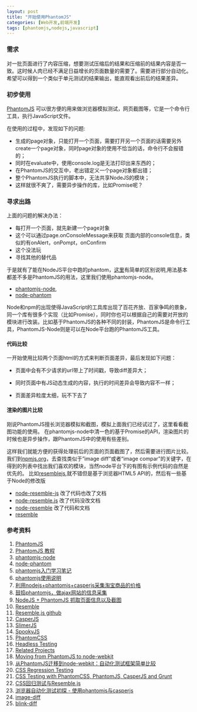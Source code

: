 ```yaml
---
layout: post
title: "开始使用PhantomJS"
categories: [Web开发,前端开发]
tags: [phantomjs,nodejs,javascript]
---
```


### 需求

对一批页面进行了内容压缩，想要测试压缩后的结果和压缩前的结果内容是否一致。这时候人肉已经不满足日益增长的页面数量的需要了。需要进行部分自动化。
希望可以得到一个类似于单元测试的结果输出，能直观看出前后的结果差异。

###  初步使用

[PhantomJS](http://phantomjs.org/) 可以很方便的用来做浏览器模拟测试，网页截图等，它是一个命令行工具，执行JavaScript文件。

在使用的过程中，发现如下的问题:

+ 生成的page对象，只能打开一个页面，需要打开另一个页面的话需要另外create一个page对象，同时page对象的使用不恰当的话，命令行不会报错的；
+ 同时在evaluate中，使用console.log是无法打印出来东西的；
+ 在PhantomJS的交互中，老出错定义一个page对象都出错；
+ 整个PhantomJS执行的脚本中，无法共享NodeJS的模块；
+ 这样就很不爽了，需要异步操作的库，比如Promise呢？



### 寻求出路

上面的问题的解决办法：

+ 每打开一个页面，就先新建一个page对象
+ 这个可以通过page.onConsoleMessage来获取 页面内部的console信息，类似的有onAlert，onPompt，onConfirm
+ 这个没法玩
+ 寻找其他的替代品

于是就有了能在NodeJS平台中跑的phantom，[这里](https://github.com/alexscheelmeyer/node-phantom)有简单的区别说明,用法基本都差不多是PhantomJS的用法，这里我们使用phantomjs-node。

+ [phantomjs-node](https://github.com/amir20/phantomjs-node),
+ [node-phantom](https://github.com/alexscheelmeyer/node-phantom)

Node和npm的出现使得JavaScript的工具库出现了百花齐放、百家争鸣的景象，同一个库有很多个实现（比如Promise），同时你也可以根据自己的需要对开放的模块进行改装。比如基于PhantomJS的各种不同的封装，PhantomJS是命令行工具，PhantomJS-Node则是可以在Node平台跑的PhantomJS工具。

####  代码比较

一开始使用比较两个页面html的方式来判断页面差异，最后发现如下问题：

+ 页面中会有不少请求的url带上了时间戳，导致diff差异大；

+ 同时页面中有JS动态生成的内容，执行的时间差异会导致内容不一样；

+ 页面差异粒度太细，玩不下去了

#### 渲染的图片比较

刚说PhantomJS擅长浏览器模拟和截图，模拟上面我们已经试过了，这里看看截图功能的使用。
在phantomjs-node中清一色的基于Promise的API，渲染图片的时候也是异步操作，跟PhantomJS中的使用有些差别。

这样我们就能方便的获得处理前后的页面的页面截图了，然后需要进行图片比较。
我们到[npmjs.org](https://www.npmjs.com/)，去查找类似于”image diff”或者“image compar”的关键字，在得到的列表中找出我们喜欢的模块，当然node平台下的有图有示例代码的自然是优先的。
比如[resemblejs](https://www.npmjs.com/package/resemblejs),就不错但是基于浏览器HTML5 API的，然后有一些基于Node的修改版
+ [node-resemble-js](https://www.npmjs.com/package/node-resemble-js) 改了代码也改了文档
+ [node-resemble.js](https://www.npmjs.com/package/node-resemble.js) 改了代码没改文档
+ [node-resemble](https://www.npmjs.com/package/node-resemble) 改了代码和文档
+ [resemble](https://www.npmjs.com/package/resemble)






### 参考资料

1. [PhantomJS](http://phantomjs.org/)
2. [PhantomJS 教程](http://javascript.ruanyifeng.com/tool/phantomjs.html) 
3. [phantomjs-node](https://github.com/amir20/phantomjs-node)
4. [node-phantom](https://github.com/alexscheelmeyer/node-phantom)
5. [phantomjs入门学习笔记](http://my.oschina.net/rasine/blog/335997?fromerr=kafyAzGK)
6. [phantomjs使用说明](http://www.zhouhua.info/2014/03/19/phantomjs/)
7. [利用nodejs+phantomjs+casperjs采集淘宝商品的价格](http://www.cnblogs.com/xinzhyu/p/4214669.html)
8. [鼓捣phantomjs，做ajax网站的信息采集](http://www.cnblogs.com/zeusro/p/4185196.html)
9. [NodeJS + PhantomJS 抓取页面信息以及截图](http://www.cnblogs.com/justany/p/3279717.html)
10. [Resemble](http://huddle.github.io/Resemble.js/)
11. [Resemble.js github](https://github.com/Huddle/Resemble.js) 
12. [CasperJS](http://casperjs.org/index.html)
13. [SlimerJS](http://slimerjs.org/)
14. [SpookyJS](https://github.com/SpookyJS/SpookyJS)
15. [PhantomCSS](https://github.com/Huddle/PhantomCSS)
16. [Headless Testing](http://phantomjs.org/headless-testing.html)
17. [Related Projects](http://phantomjs.org/related-projects.html)
18. [Moving from PhantomJS to node-webkit](http://twolfson.com/2014-11-22-moving-from-phantomjs-to-node-webkit)
19. [从PhantomJS迁移到node-webkit：自动化测试框架简单比较](http://ourjs.com/detail/54792b570dad0fbb6d000005)
20. [CSS Regression Testing](http://tldr.huddle.com/blog/css-testing/)
21. [CSS Testing with PhantomCSS, PhantomJS, CasperJS and Grunt](https://www.phase2technology.com/blog/css-testing-with-phantomcss-phantomjs-casperjs-and-grunt/)
22. [CSS回归测试与Resemble.js](http://drupalchina.cn/node/3157)
23. [浏览器自动化测试初探 - 使用phantomjs与casperjs](http://imweb.io/topic/55e46d8d771670e207a16bdc)
24. [image-diff](https://github.com/uber/image-diff)
25. [blink-diff](https://github.com/yahoo/blink-diff)